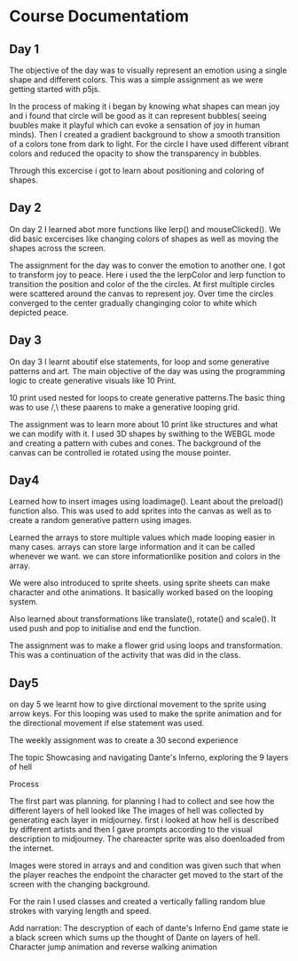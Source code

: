 # Course Documentatiom
## Day 1

The objective of the day was to visually represent an emotion using a single shape and different colors. This was a simple assignment as we were getting started with p5js.

In the process of making it i began by knowing what shapes can mean joy and i found that circle will be good as it can represent bubbles( seeing buubles make it playful which can evoke a sensation of joy in human minds).
Then I created a gradient background to show a smooth transition of a colors tone from dark to light. For the circle I have used different vibrant colors and reduced the opacity to show the transparency in bubbles.

Through this excercise i got to learn about positioning and coloring of shapes.


## Day 2

On day 2 I learned abot more functions like lerp() and mouseClicked(). We did basic excercises like changing colors of shapes as well as moving the shapes across the screen.

The assignment for the day was to conver the emotion to another one. I got to transform joy to peace. Here i used the the lerpColor and lerp function to transition the position and color of the the circles. At first multiple circles were scattered around the canvas to represent joy. Over time the circles converged to the center gradually changinging color to white which depicted peace.


## Day 3

On day 3 I learnt aboutif else statements, for loop and some generative patterns and art. The main objective of the day was using the programming logic to create generative visuals like 10 Print.

10 print used nested for loops to create generative patterns.The basic thing was to use /,\ these paarens to make a generative looping grid.

The assignment was to learn more about 10 print like structures and what we can modify with it. I used 3D shapes by swithing to the WEBGL mode and creating a pattern with cubes and cones. The background of the canvas can be controlled ie rotated using the mouse pointer.


## Day4

Learned how to insert images using loadimage(). Leant about the preload() function also. This was used to add sprites into the canvas as well as to create a random generative pattern using images. 

Learned the arrays to store multiple values which made looping easier in many cases. arrays can store large information and it can be called whenever we want. we can store informationlike position and colors in the array.

We were also introduced to  sprite sheets. using sprite sheets can make character and othe animations. It basically worked based on the looping system. 

Also learned about transformations like translate(), rotate() and scale(). It used push and pop to initialise and end the function.

The assignment was to make a flower grid using loops and transformation. This was a continuation of the activity that was did in the class.


## Day5

on day 5 we learnt how to give dirctional movement to the sprite using arrow keys. For this looping was used to make the sprite animation and for the directional movement if else statement was used. 

The weekly assignment was to create a 30 second experience 

The topic
Showcasing and navigating Dante's Inferno, exploring the 9 layers of hell

Process

The first part was planning. for planning I had to collect and see how the different layers of hell looked like 
The images of hell was collected by generating each layer in midjourney. first i looked at how hell is described by different artists and then I gave prompts according to the visual description to midjourney. The chareacter sprite was also doenloaded from the internet.

Images were stored in arrays and and condition was given such that when the player reaches the endpoint the character get moved to the start of the screen with the changing background.

For the rain I used classes and created a vertically falling random blue strokes with varying length and speed.

Add narration: The descryption of each of dante's Inferno
End game state ie a black screen which sums up the thought of Dante on layers of hell.
Character jump animation and reverse walking animation

